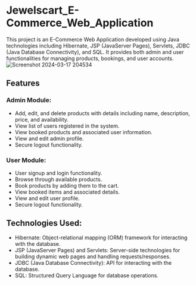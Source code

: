 # Jewelscart_E-Commerce_Web_Application

This project is an E-Commerce Web Application developed using Java technologies including Hibernate, JSP (JavaServer Pages), Servlets, JDBC (Java Database Connectivity), and SQL. It provides both admin and user functionalities for managing products, bookings, and user accounts. <br>
![Screenshot 2024-03-17 204534](https://github.com/kanaklata-Lakkawar/Jewelscart_E-Commerce_Web_Application/assets/114863229/e53b9212-51a4-4228-b7a2-c80dda64403a)


## Features

### Admin Module:

- Add, edit, and delete products with details including name, description, price, and availability.
- View list of users registered in the system.
- View booked products and associated user information.
- View and edit admin profile.
- Secure logout functionality.

### User Module:

- User signup and login functionality.
- Browse through available products.
- Book products by adding them to the cart.
- View booked items and associated details.
- View and edit user profile.
- Secure logout functionality.

## Technologies Used:

- Hibernate: Object-relational mapping (ORM) framework for interacting with the database.
- JSP (JavaServer Pages) and Servlets: Server-side technologies for building dynamic web pages and handling requests/responses.
- JDBC (Java Database Connectivity): API for interacting with the database.
- SQL: Structured Query Language for database operations.
